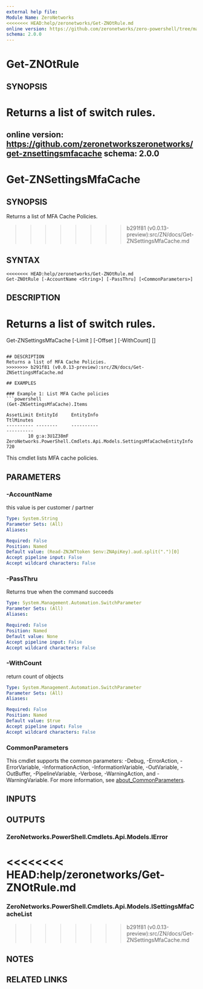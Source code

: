 ```yaml
---
external help file:
Module Name: ZeroNetworks
<<<<<<<< HEAD:help/zeronetworks/Get-ZNOtRule.md
online version: https://github.com/zeronetworks/zero-powershell/tree/master/src/help/zeronetworks/get-znotrule
schema: 2.0.0
---
```


# Get-ZNOtRule

## SYNOPSIS
Returns a list of switch rules.
========
online version: https://github.com/zeronetworkszeronetworks/get-znsettingsmfacache
schema: 2.0.0
---

# Get-ZNSettingsMfaCache

## SYNOPSIS
Returns a list of MFA Cache Policies.
>>>>>>>> b291f81 (v0.0.13-preview):src/ZN/docs/Get-ZNSettingsMfaCache.md

## SYNTAX

```
<<<<<<<< HEAD:help/zeronetworks/Get-ZNOtRule.md
Get-ZNOtRule [-AccountName <String>] [-PassThru] [<CommonParameters>]
```

## DESCRIPTION
Returns a list of switch rules.
========
Get-ZNSettingsMfaCache [-Limit <Int32>] [-Offset <Int32>] [-WithCount] [<CommonParameters>]
```

## DESCRIPTION
Returns a list of MFA Cache Policies.
>>>>>>>> b291f81 (v0.0.13-preview):src/ZN/docs/Get-ZNSettingsMfaCache.md

## EXAMPLES

### Example 1: List MFA Cache policies
```powershell
(Get-ZNSettingsMfaCache).Items
```

```output
AssetLimit EntityId     EntityInfo                                                            TtlMinutes
---------- --------     ----------                                                            ----------
        10 g:a:3U1Z38mF ZeroNetworks.PowerShell.Cmdlets.Api.Models.SettingsMfaCacheEntityInfo        720
```

This cmdlet lists MFA cache policies.

## PARAMETERS

### -AccountName
this value is per customer / partner

```yaml
Type: System.String
Parameter Sets: (All)
Aliases:

Required: False
Position: Named
Default value: (Read-ZNJWTtoken $env:ZNApiKey).aud.split(".")[0]
Accept pipeline input: False
Accept wildcard characters: False
```

### -PassThru
Returns true when the command succeeds

```yaml
Type: System.Management.Automation.SwitchParameter
Parameter Sets: (All)
Aliases:

Required: False
Position: Named
Default value: None
Accept pipeline input: False
Accept wildcard characters: False
```

### -WithCount
return count of objects

```yaml
Type: System.Management.Automation.SwitchParameter
Parameter Sets: (All)
Aliases:

Required: False
Position: Named
Default value: $true
Accept pipeline input: False
Accept wildcard characters: False
```

### CommonParameters
This cmdlet supports the common parameters: -Debug, -ErrorAction, -ErrorVariable, -InformationAction, -InformationVariable, -OutVariable, -OutBuffer, -PipelineVariable, -Verbose, -WarningAction, and -WarningVariable. For more information, see [about_CommonParameters](http://go.microsoft.com/fwlink/?LinkID=113216).

## INPUTS

## OUTPUTS

### ZeroNetworks.PowerShell.Cmdlets.Api.Models.IError

<<<<<<<< HEAD:help/zeronetworks/Get-ZNOtRule.md
========
### ZeroNetworks.PowerShell.Cmdlets.Api.Models.ISettingsMfaCacheList

>>>>>>>> b291f81 (v0.0.13-preview):src/ZN/docs/Get-ZNSettingsMfaCache.md
## NOTES

## RELATED LINKS

